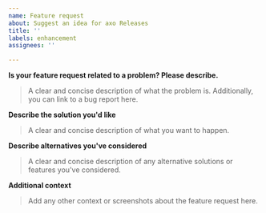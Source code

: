 ```yaml
---
name: Feature request
about: Suggest an idea for axo Releases
title: ''
labels: enhancement
assignees: ''

---
```


**Is your feature request related to a problem? Please describe.**
> A clear and concise description of what the problem is. Additionally, you can link to a bug report here.

**Describe the solution you'd like**
> A clear and concise description of what you want to happen.

**Describe alternatives you've considered**
> A clear and concise description of any alternative solutions or features you've considered.

**Additional context**
> Add any other context or screenshots about the feature request here.
